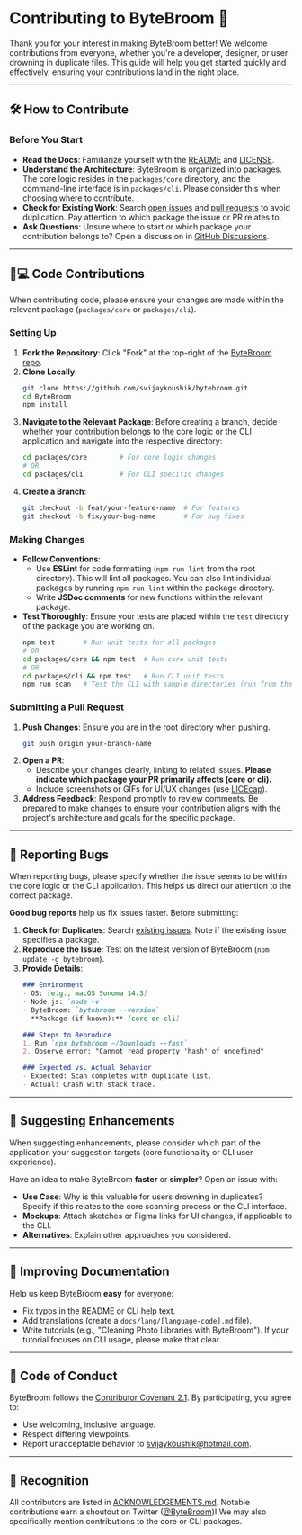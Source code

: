 # Contributing to ByteBroom 🧹

Thank you for your interest in making ByteBroom better! We welcome contributions from everyone, whether you're a
developer, designer, or user drowning in duplicate files. This guide will help you get started quickly and effectively, ensuring your contributions land in the right place.

---

## 🛠️ How to Contribute

### **Before You Start**

  - **Read the Docs**: Familiarize yourself with the [README](README.md) and [LICENSE](LICENSE).
  - **Understand the Architecture**: ByteBroom is organized into packages. The core logic resides in the `packages/core` directory, and the command-line interface is in `packages/cli`. Please consider this when choosing where to contribute.
  - **Check for Existing Work**: Search [open issues](https://github.com/svijaykoushik/bytebroom/issues)
    and [pull requests](https://github.com/svijaykoushik/bytebroom/pulls) to avoid duplication. Pay attention to which package the issue or PR relates to.
  - **Ask Questions**: Unsure where to start or which package your contribution belongs to? Open a discussion
    in [GitHub Discussions](https://github.com/svijaykoushik/bytebroom/discussions).

-----

## 🧑💻 Code Contributions

When contributing code, please ensure your changes are made within the relevant package (`packages/core` or `packages/cli`).

### **Setting Up**

1.  **Fork the Repository**: Click "Fork" at the top-right of
    the [ByteBroom repo](https://github.com/svijaykoushik/bytebroom).
2.  **Clone Locally**:
    ```bash
    git clone https://github.com/svijaykoushik/bytebroom.git
    cd ByteBroom
    npm install
    ```
3.  **Navigate to the Relevant Package**: Before creating a branch, decide whether your contribution belongs to the core logic or the CLI application and navigate into the respective directory:
    ```bash
    cd packages/core        # For core logic changes
    # OR
    cd packages/cli         # For CLI specific changes
    ```
4.  **Create a Branch**:
    ```bash
    git checkout -b feat/your-feature-name  # For features
    git checkout -b fix/your-bug-name       # For bug fixes
    ```

### **Making Changes**

  - **Follow Conventions**:
      - Use **ESLint** for code formatting (`npm run lint` from the root directory). This will lint all packages. You can also lint individual packages by running `npm run lint` within the package directory.
      - Write **JSDoc comments** for new functions within the relevant package.
  - **Test Thoroughly**: Ensure your tests are placed within the `test` directory of the package you are working on.
    ```bash
    npm test       # Run unit tests for all packages
    # OR
    cd packages/core && npm test  # Run core unit tests
    # OR
    cd packages/cli && npm test   # Run CLI unit tests
    npm run scan   # Test the CLI with sample directories (run from the root)
    ```

### **Submitting a Pull Request**

1.  **Push Changes**: Ensure you are in the root directory when pushing.
    ```bash
    git push origin your-branch-name
    ```
2.  **Open a PR**:
      - Describe your changes clearly, linking to related issues. **Please indicate which package your PR primarily affects (core or cli).**
      - Include screenshots or GIFs for UI/UX changes (use [LICEcap](https://www.cockos.com/licecap/)).
3.  **Address Feedback**: Respond promptly to review comments. Be prepared to make changes to ensure your contribution aligns with the project's architecture and goals for the specific package.

-----

## 🐛 Reporting Bugs

When reporting bugs, please specify whether the issue seems to be within the core logic or the CLI application. This helps us direct our attention to the correct package.

**Good bug reports** help us fix issues faster. Before submitting:

1.  **Check for Duplicates**: Search [existing issues](https://github.com/svijaykoushik/bytebroom/issues). Note if the existing issue specifies a package.
2.  **Reproduce the Issue**: Test on the latest version of ByteBroom (`npm update -g bytebroom`).
3.  **Provide Details**:
    ```markdown
    ### Environment
    - OS: [e.g., macOS Sonoma 14.3]
    - Node.js: `node -v`
    - ByteBroom: `bytebroom --version`
    - **Package (if known):** [core or cli]

    ### Steps to Reproduce
    1. Run `npx bytebroom ~/Downloads --fast`
    2. Observe error: "Cannot read property 'hash' of undefined"

    ### Expected vs. Actual Behavior
    - Expected: Scan completes with duplicate list.
    - Actual: Crash with stack trace.
    ```

-----

## 🚀 Suggesting Enhancements

When suggesting enhancements, please consider which part of the application your suggestion targets (core functionality or CLI user experience).

Have an idea to make ByteBroom **faster** or **simpler**? Open an issue with:

  - **Use Case**: Why is this valuable for users drowning in duplicates? Specify if this relates to the core scanning process or the CLI interface.
  - **Mockups**: Attach sketches or Figma links for UI changes, if applicable to the CLI.
  - **Alternatives**: Explain other approaches you considered.

-----

## 📖 Improving Documentation

Help us keep ByteBroom **easy** for everyone:

  - Fix typos in the README or CLI help text.
  - Add translations (create a `docs/lang/[language-code].md` file).
  - Write tutorials (e.g., "Cleaning Photo Libraries with ByteBroom"). If your tutorial focuses on CLI usage, please make that clear.

-----

## 🧹 Code of Conduct

ByteBroom follows the [Contributor Covenant 2.1](CODE_OF_CONDUCT.md). By participating, you agree to:

  - Use welcoming, inclusive language.
  - Respect differing viewpoints.
  - Report unacceptable behavior to [svijaykoushik@hotmail.com](mailto:svijaykoushik@hotmail.com).

-----

## 🙌 Recognition

All contributors are listed in [ACKNOWLEDGEMENTS.md](ACKNOWLEDGEMENTS.md). Notable contributions earn a shoutout on
Twitter ([@ByteBroom](https://twitter.com/ByteBroom))\! We may also specifically mention contributions to the core or CLI packages.